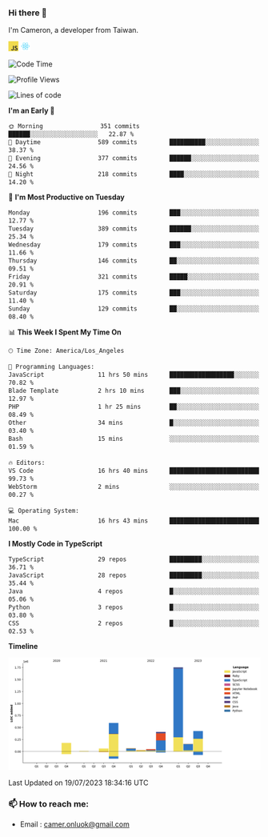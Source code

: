 ### Hi there 👋

I'm Cameron, a developer from Taiwan.


<code><img height="20" src="https://raw.githubusercontent.com/github/explore/80688e429a7d4ef2fca1e82350fe8e3517d3494d/topics/javascript/javascript.png"></code>
<code><img height="20" src="https://raw.githubusercontent.com/github/explore/80688e429a7d4ef2fca1e82350fe8e3517d3494d/topics/react/react.png"></code>



<!--START_SECTION:waka-->
![Code Time](http://img.shields.io/badge/Code%20Time-977%20hrs%2053%20mins-blue)

![Profile Views](http://img.shields.io/badge/Profile%20Views-0-blue)

![Lines of code](https://img.shields.io/badge/From%20Hello%20World%20I%27ve%20Written-3.7%20million%20lines%20of%20code-blue)

**I'm an Early 🐤** 

```text
🌞 Morning                351 commits         ██████░░░░░░░░░░░░░░░░░░░   22.87 % 
🌆 Daytime                589 commits         ██████████░░░░░░░░░░░░░░░   38.37 % 
🌃 Evening                377 commits         ██████░░░░░░░░░░░░░░░░░░░   24.56 % 
🌙 Night                  218 commits         ████░░░░░░░░░░░░░░░░░░░░░   14.20 % 
```
📅 **I'm Most Productive on Tuesday** 

```text
Monday                   196 commits         ███░░░░░░░░░░░░░░░░░░░░░░   12.77 % 
Tuesday                  389 commits         ██████░░░░░░░░░░░░░░░░░░░   25.34 % 
Wednesday                179 commits         ███░░░░░░░░░░░░░░░░░░░░░░   11.66 % 
Thursday                 146 commits         ██░░░░░░░░░░░░░░░░░░░░░░░   09.51 % 
Friday                   321 commits         █████░░░░░░░░░░░░░░░░░░░░   20.91 % 
Saturday                 175 commits         ███░░░░░░░░░░░░░░░░░░░░░░   11.40 % 
Sunday                   129 commits         ██░░░░░░░░░░░░░░░░░░░░░░░   08.40 % 
```


📊 **This Week I Spent My Time On** 

```text
🕑︎ Time Zone: America/Los_Angeles

💬 Programming Languages: 
JavaScript               11 hrs 50 mins      ██████████████████░░░░░░░   70.82 % 
Blade Template           2 hrs 10 mins       ███░░░░░░░░░░░░░░░░░░░░░░   12.97 % 
PHP                      1 hr 25 mins        ██░░░░░░░░░░░░░░░░░░░░░░░   08.49 % 
Other                    34 mins             █░░░░░░░░░░░░░░░░░░░░░░░░   03.40 % 
Bash                     15 mins             ░░░░░░░░░░░░░░░░░░░░░░░░░   01.59 % 

🔥 Editors: 
VS Code                  16 hrs 40 mins      █████████████████████████   99.73 % 
WebStorm                 2 mins              ░░░░░░░░░░░░░░░░░░░░░░░░░   00.27 % 

💻 Operating System: 
Mac                      16 hrs 43 mins      █████████████████████████   100.00 % 
```

**I Mostly Code in TypeScript** 

```text
TypeScript               29 repos            █████████░░░░░░░░░░░░░░░░   36.71 % 
JavaScript               28 repos            █████████░░░░░░░░░░░░░░░░   35.44 % 
Java                     4 repos             █░░░░░░░░░░░░░░░░░░░░░░░░   05.06 % 
Python                   3 repos             █░░░░░░░░░░░░░░░░░░░░░░░░   03.80 % 
CSS                      2 repos             █░░░░░░░░░░░░░░░░░░░░░░░░   02.53 % 
```



**Timeline**

![Lines of Code chart](https://raw.githubusercontent.com/camer0nluo/camer0nluo/main/assets/bar_graph.png)


 Last Updated on 19/07/2023 18:34:16 UTC
<!--END_SECTION:waka-->

### 📫 How to reach me:
- Email : camer.onluok@gmail.com
